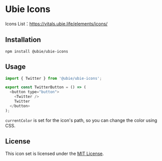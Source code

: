 # Ubie Icons

Icons List：https://vitals.ubie.life/elements/icons/

## Installation

```
npm install @ubie/ubie-icons
```

## Usage

```js
import { Twitter } from '@ubie/ubie-icons';

export const TwitterButton = () => (
  <button type="button">
    <Twitter />
    Twitter
  </button>
);
```

`currentColor` is set for the icon's path, so you can change the color using CSS.

## License

This icon set is licensed under the [MIT License](https://github.com/ubie-oss/ubie-icons/blob/main/LICENSE).
